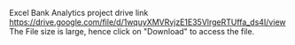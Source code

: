 Excel Bank Analytics project drive link 
https://drive.google.com/file/d/1wquyXMVRvjzE1E35VlrgeRTUffa_ds4I/view
The File size is large, hence click on "Download" to access the file.
